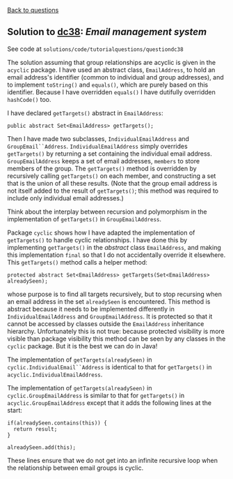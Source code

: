 [Back to questions](../README.md)

## Solution to [dc38](../questions/dc38): *Email management system*

See code at `solutions/code/tutorialquestions/questiondc38`

The solution assuming that group relationships are acyclic is given in the `acyclic` package.  I have used an abstract class, `EmailAddress`,
to hold an email address's identifier (common to individual and group addresses), and to implement `toString()` and `equals()`, which are purely
based on this identifier.  Because I have overridden `equals()` I have dutifully overridden `hashCode()` too.

I have declared `getTargets()` abstract in `EmailAddress`:

```
public abstract Set<EmailAddress> getTargets();
```

Then I have made two subclasses, `IndividualEmailAddress` and `GroupEmail``Address`.  `IndividualEmailAddress` simply overrides `getTargets()` by returning a set
containing the individual email address. `GroupEmailAddress` keeps a set of email addresses, `members` to store members of the group.  The `getTargets()` method is overridden
by recursively calling `getTargets()` on each member, and constructing a set that is the union of all these results.  (Note that the group email address is not itself added to the result of `getTargets()`;
this method was required to include only individual email addresses.)

Think about the interplay between recursion and polymorphism in the implementation of `getTargets()` in `GroupEmailAddress`.

Package `cyclic` shows how I have adapted the implementation of `getTargets()` to handle cyclic relationships.  I have done this by implementing `getTargets()` in
the *abstract* class `EmailAddress`, and making this implementation `final` so that I do not accidentally override it elsewhere.  This `getTargets()` method calls
a helper method:

```
protected abstract Set<EmailAddress> getTargets(Set<EmailAddress> alreadySeen);
```

whose purpose is to find all targets recursively, but to stop recursing when an email address in the set `alreadySeen` is encountered.  This method
is abstract because it needs to be implemented differently in `IndividualEmailAddress` and `GroupEmailAddress`.  It is protected so that
it cannot be accessed by classes outside the `EmailAddress` inheritance hierarchy.
Unfortunately this is not true: because protected visibility is
more visible than package visibility this method can be seen by any classes in the `cyclic` package.  But it is the best we can do in Java!

The implementation of `getTargets(alreadySeen)` in `cyclic.IndividualEmail``Address` is identical to that for `getTargets()` in
`acyclic.IndividualEmailAddress`.

The implementation of `getTargets(alreadySeen)` in `cyclic.GroupEmailAddress` is similar to that for `getTargets()` in `acyclic.GroupEmailAddress`
except that it adds the following lines at the start:

```
if(alreadySeen.contains(this)) {
  return result;
}

alreadySeen.add(this);
```

These lines ensure that we do not get into an infinite recursive loop when the relationship between email groups is cyclic.


